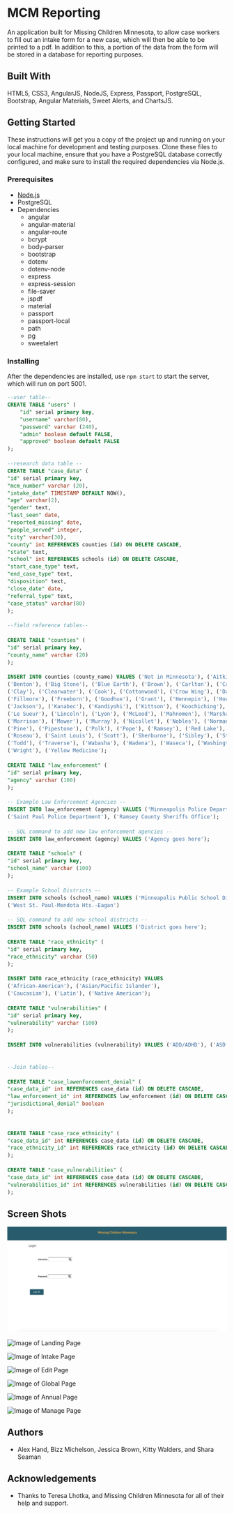 # MCM Reporting

An application built for Missing Children Minnesota, to allow case workers to fill out an intake form for a new case, which will then be able to be printed to a pdf. In addition to this, a portion of the data from the form will be stored in a database for reporting purposes.

## Built With

HTML5, CSS3, AngularJS, NodeJS, Express, Passport, PostgreSQL, Bootstrap, Angular Materials, Sweet Alerts, and ChartsJS.

## Getting Started

These instructions will get you a copy of the project up and running on your local machine for development and testing purposes. 
Clone these files to your local machine, ensure that you have a PostgreSQL database correctly configured, and make sure to install the required dependencies via Node.js.

### Prerequisites

- [Node.js](https://nodejs.org/en/)
- PostgreSQL
- Dependencies
	- angular
	- angular-material
	- angular-route
	- bcrypt
	- body-parser
	- bootstrap
	- dotenv
	- dotenv-node
	- express
	- express-session
	- file-saver
	- jspdf
	- material
	- passport
	- passport-local
	- path
	- pg
	- sweetalert

### Installing

After the dependencies are installed, use ```npm start``` to start the server, which will run on port 5001.

```sql
--user table--
CREATE TABLE "users" (
    "id" serial primary key,
    "username" varchar(80),
    "password" varchar (240),
    "admin" boolean default FALSE,
	"approved" boolean default FALSE
);

--research data table --
CREATE TABLE "case_data" (
"id" serial primary key,
"mcm_number" varchar (20), 
"intake_date" TIMESTAMP DEFAULT NOW(),
"age" varchar(2),
"gender" text, 
"last_seen" date,
"reported_missing" date,
"people_served" integer,
"city" varchar(30),
"county" int REFERENCES counties (id) ON DELETE CASCADE,
"state" text,
"school" int REFERENCES schools (id) ON DELETE CASCADE,
"start_case_type" text,
"end_case_type" text,
"disposition" text,
"close_date" date,
"referral_type" text,
"case_status" varchar(80)
);

--field reference tables--

CREATE TABLE "counties" (
"id" serial primary key,
"county_name" varchar (20)
);

INSERT INTO counties (county_name) VALUES ('Not in Minnesota'), ('Aitkin'), ('Anoka'), ('Becker'), ('Beltrami'), 
('Benton'), ('Big Stone'), ('Blue Earth'), ('Brown'), ('Carlton'), ('Carver'), ('Cass'), ('Chippewa'), ('Chisago'), 
('Clay'), ('Clearwater'), ('Cook'), ('Cottonwood'), ('Crow Wing'), ('Dakota'), ('Dodge'), ('Douglas'), ('Faribault'), 
('Fillmore'), ('Freeborn'), ('Goodhue'), ('Grant'), ('Hennepin'), ('Houston'), ('Hubbard'), ('Isanti'), ('Itasca'), 
('Jackson'), ('Kanabec'), ('Kandiyohi'), ('Kittson'), ('Koochiching'), ('Lac qui Parle'), ('Lake'), ('Lake of the Woods'), 
('Le Sueur'), ('Lincoln'), ('Lyon'), ('McLeod'), ('Mahnomen'), ('Marshall'), ('Martin'), ('Meeker'), ('Mille Lacs'), 
('Morrison'), ('Mower'), ('Murray'), ('Nicollet'), ('Nobles'), ('Norman'), ('Olmstead'), ('Otter Tail'), ('Pennington'), 
('Pine'), ('Pipestone'), ('Polk'), ('Pope'), ('Ramsey'), ('Red Lake'), ('Redwood'), ('Renville'), ('Rice'), ('Rock'), 
('Roseau'), ('Saint Louis'), ('Scott'), ('Sherburne'), ('Sibley'), ('Stearns'), ('Steele'), ('Stevens'), ('Swift'), 
('Todd'), ('Traverse'), ('Wabasha'), ('Wadena'), ('Waseca'), ('Washington'), ('Watonwan'), ('Wilkin'), ('Winona'), 
('Wright'), ('Yellow Medicine');

CREATE TABLE "law_enforcement" (
"id" serial primary key,
"agency" varchar (100)
);

-- Example Law Enforcement Agencies --
INSERT INTO law_enforcement (agency) VALUES ('Minneapolis Police Department'), ('Hennepin County Sheriffs Office'), 
('Saint Paul Police Department'), ('Ramsey County Sheriffs Office');

-- SQL command to add new law enforcement agencies -- 
INSERT INTO law_enforcement (agency) VALUES ('Agency goes here');

CREATE TABLE "schools" (
"id" serial primary key,
"school_name" varchar (100)
);

-- Example School Districts -- 
INSERT INTO schools (school_name) VALUES ('Minneapolis Public School District'), ('St. Paul Public School District'), 
('West St. Paul-Mendota Hts.-Eagan')

-- SQL command to add new school districts --
INSERT INTO schools (school_name) VALUES ('District goes here');

CREATE TABLE "race_ethnicity" (
"id" serial primary key,
"race_ethnicity" varchar (50)
);
    
INSERT INTO race_ethnicity (race_ethnicity) VALUES 
('African-American'), ('Asian/Pacific Islander'), 
('Caucasian'), ('Latin'), ('Native American');

CREATE TABLE "vulnerabilities" (
"id" serial primary key,
"vulnerability" varchar (100)
);

INSERT INTO vulnerabilities (vulnerability) VALUES ('ADD/ADHD'), ('ASD'), ('Alcohol use/abuse'), ('Anxiety'), ('Bipolar Disorder'), ('Depression (Clinical)'), ('Depression (Situational)'), ('Drug use/abuse'), ('Economic exploitation (history'), ('Emotional abuse (history)'), ('Gang association'), ('ODD'), ('Labor Exploitation (history)'), ('Luring/grooming by adult'), ('Luring/grooming by child'), ('Missing from care'), ('Physical Abuse (history)'), ('Runaway (history)'), ('Sexual Abuse (history)'), ('Sexual exploitation (history)'), ('Sexual Minority');


--Join tables--

CREATE TABLE "case_lawenforcement_denial" (
"case_data_id" int REFERENCES case_data (id) ON DELETE CASCADE,
"law_enforcement_id" int REFERENCES law_enforcement (id) ON DELETE CASCADE,
"jurisdictional_denial" boolean
);


CREATE TABLE "case_race_ethnicity" (
"case_data_id" int REFERENCES case_data (id) ON DELETE CASCADE,
"race_ethnicity_id" int REFERENCES race_ethnicity (id) ON DELETE CASCADE
);

CREATE TABLE "case_vulnerabilities" (
"case_data_id" int REFERENCES case_data (id) ON DELETE CASCADE,
"vulnerabilities_id" int REFERENCES vulnerabilities (id) ON DELETE CASCADE
);
```

## Screen Shots

![Image of Login Page](https://github.com/AlexJHand/mcmreporting/blob/master/server/public/images/ScreenShotLogin.png)

![Image of Landing Page](https://github.com/mcmdevproject/mcmreporting/blob/master/server/public/images/ScreenShotLanding.png)

![Image of Intake Page](https://github.com/mcmdevproject/mcmreporting/blob/master/server/public/images/ScreenShotIntake.png)

![Image of Edit Page](https://github.com/mcmdevproject/mcmreporting/blob/master/server/public/images/ScreenShotEdit.png)

![Image of Global Page](https://github.com/mcmdevproject/mcmreporting/blob/master/server/public/images/ScreenShotGlobal.png)

![Image of Annual Page](https://github.com/mcmdevproject/mcmreporting/blob/master/server/public/images/ScreenShotAnnual.png)

![Image of Manage Page](https://github.com/mcmdevproject/mcmreporting/blob/master/server/public/images/ScreenShotManage.png)

## Authors

* Alex Hand, Bizz Michelson, Jessica Brown, Kitty Walders, and Shara Seaman

## Acknowledgements

* Thanks to Teresa Lhotka, and Missing Children Minnesota for all of their help and support.